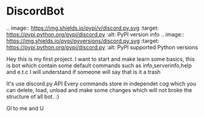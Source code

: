 # DiscordBot

.. image:: https://img.shields.io/pypi/v/discord.py.svg
   :target: https://pypi.python.org/pypi/discord.py
   :alt: PyPI version info
.. image:: https://img.shields.io/pypi/pyversions/discord.py.svg
   :target: https://pypi.python.org/pypi/discord.py
   :alt: PyPI supported Python versions

Hey this is my first project. I want to start and make learn some basics, this is bot which contain some default commands such as info,serverinfo,help and e.t.c 
I will understand if someone will say that is it a trash
 

It's use discord.py API 
Every commands store in independet cog which you can delete, load, unload and make some changes which will not broke the structure of all bot. :) 

Gl to me and U 

